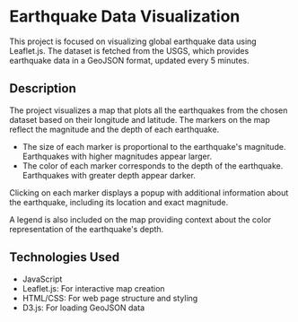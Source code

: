 # Earthquake Data Visualization

This project is focused on visualizing global earthquake data using Leaflet.js. The dataset is fetched from the USGS, which provides earthquake data in a GeoJSON format, updated every 5 minutes.

## Description

The project visualizes a map that plots all the earthquakes from the chosen dataset based on their longitude and latitude. The markers on the map reflect the magnitude and the depth of each earthquake. 

- The size of each marker is proportional to the earthquake's magnitude. Earthquakes with higher magnitudes appear larger.
- The color of each marker corresponds to the depth of the earthquake. Earthquakes with greater depth appear darker.

Clicking on each marker displays a popup with additional information about the earthquake, including its location and exact magnitude.

A legend is also included on the map providing context about the color representation of the earthquake's depth.

## Technologies Used

- JavaScript
- Leaflet.js: For interactive map creation
- HTML/CSS: For web page structure and styling
- D3.js: For loading GeoJSON data
